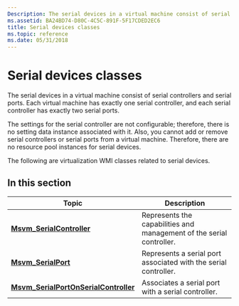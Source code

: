 ```yaml
---
Description: The serial devices in a virtual machine consist of serial controllers and serial ports. Each virtual machine has exactly one serial controller, and each serial controller has exactly two serial ports.
ms.assetid: BA24BD74-D80C-4C5C-891F-5F17CDED2EC6
title: Serial devices classes
ms.topic: reference
ms.date: 05/31/2018
---
```


# Serial devices classes

The serial devices in a virtual machine consist of serial controllers and serial ports. Each virtual machine has exactly one serial controller, and each serial controller has exactly two serial ports.

The settings for the serial controller are not configurable; therefore, there is no setting data instance associated with it. Also, you cannot add or remove serial controllers or serial ports from a virtual machine. Therefore, there are no resource pool instances for serial devices.

The following are virtualization WMI classes related to serial devices.

## In this section



| Topic                                                                                      | Description                                                                     |
|--------------------------------------------------------------------------------------------|---------------------------------------------------------------------------------|
| [**Msvm\_SerialController**](msvm-serialcontroller.md)<br/>                         | Represents the capabilities and management of the serial controller.<br/> |
| [**Msvm\_SerialPort**](msvm-serialport.md)<br/>                                     | Represents a serial port associated with the serial controller.<br/>      |
| [**Msvm\_SerialPortOnSerialController**](msvm-serialportonserialcontroller.md)<br/> | Associates a serial port with a serial controller.<br/>                   |



 

 

 




